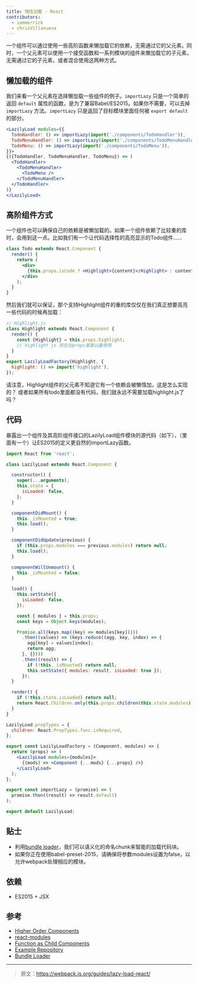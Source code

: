 ```yaml
---
title: 惰性加载 - React
contributors:
  - iammerrick
  - chrisVillanueva
---
```


一个组件可以通过使用一些高阶函数来懒加载它的依赖，无需通过它的父元素，同时，一个父元素可以使用一个接受函数和一系列模块的组件来懒加载它的子元素，无需通过它的子元素，或者混合使用这两种方式。

## 懒加载的组件

我们来看一个父元素在选择懒加载一些组件的例子。`importLazy` 只是一个简单的返回 `default` 属性的函数，是为了兼容Babel/ES2015。如果你不需要，可以去掉 `importLazy` 方法。`importLazy` 只是返回了目标模块里面任何被 `export default` 的部分。

```jsx
<LazilyLoad modules={{
  TodoHandler: () => importLazy(import('./components/TodoHandler')),
  TodoMenuHandler: () => importLazy(import('./components/TodoMenuHandler')),
  TodoMenu: () => importLazy(import('./components/TodoMenu')),
}}>
{({TodoHandler, TodoMenuHandler, TodoMenu}) => (
  <TodoHandler>
    <TodoMenuHandler>
      <TodoMenu />
    </TodoMenuHandler>
  </TodoHandler>
)}
</LazilyLoad>
```

## 高阶组件方式

一个组件也可以确保自己的依赖是被懒加载的。如果一个组件依赖了比较重的库时，会用到这一点。比如我们有一个让代码选择性的高亮显示的Todo组件......

```jsx
class Todo extends React.Component {
  render() {
    return (
      <div>
        {this.props.isCode ? <Highlight>{content}</Highlight> : content}
      </div>
    );
  }
}
```

然后我们就可以保证，那个支持Highlight组件的重的库仅仅在我们真正想要高亮一些代码的时候再加载：

```jsx
// Highlight.js
class Highlight extends React.Component {
  render() {
    const {Highlight} = this.props.highlight;
    // highlight js 现在在props里面以备使用
  }
}
export LazilyLoadFactory(Highlight, {
  highlight: () => import('highlight'),
});
```

请注意，Highlight组件的父元素不知道它有一个依赖会被懒惰加，这是怎么实现的？ 或者如果所有todo里面都没有代码，我们就永远不需要加载highlight.js了吗？

## 代码

暴露出一个组件及其高阶组件接口的LazilyLoad组件模块的源代码（如下），（里面有一个）让ES2015的定义更自然的importLazy函数。

```jsx
import React from 'react';

class LazilyLoad extends React.Component {

  constructor() {
    super(...arguments);
    this.state = {
      isLoaded: false,
    };
  }

  componentDidMount() {
    this._isMounted = true;
    this.load();
  }

  componentDidUpdate(previous) {
    if (this.props.modules === previous.modules) return null;
    this.load();
  }

  componentWillUnmount() {
    this._isMounted = false;
  }

  load() {
    this.setState({
      isLoaded: false,
    });

    const { modules } = this.props;
    const keys = Object.keys(modules);

    Promise.all(keys.map((key) => modules[key]()))
      .then((values) => (keys.reduce((agg, key, index) => {
        agg[key] = values[index];
        return agg;
      }, {})))
      .then((result) => {
        if (!this._isMounted) return null;
        this.setState({ modules: result, isLoaded: true });
      });
  }

  render() {
    if (!this.state.isLoaded) return null;
    return React.Children.only(this.props.children(this.state.modules));
  }
}

LazilyLoad.propTypes = {
  children: React.PropTypes.func.isRequired,
};

export const LazilyLoadFactory = (Component, modules) => {
  return (props) => (
    <LazilyLoad modules={modules}>
      {(mods) => <Component {...mods} {...props} />}
    </LazilyLoad>
  );
};

export const importLazy = (promise) => (
  promise.then((result) => result.default)
);

export default LazilyLoad;
```
## 贴士

- 利用[bundle loader](https://github.com/webpack/bundle-loader)，我们可以语义化的命名chunk来智能的加载代码块。
- 如果你正在使用babel-preset-2015，请确保将参数modules设置为false，以允许webpack处理相应的模块。

## 依赖

- ES2015 + JSX

## 参考

- [Higher Order Components](http://reactpatterns.com/#higher-order-component)
- [react-modules](https://github.com/threepointone/react-modules)
- [Function as Child Components](http://merrickchristensen.com/articles/function-as-child-components.html)
- [Example Repository](https://github.com/iammerrick/how-to-lazy-load-react-webpack)
- [Bundle Loader](https://github.com/webpack/bundle-loader)

***

> 原文：https://webpack.js.org/guides/lazy-load-react/